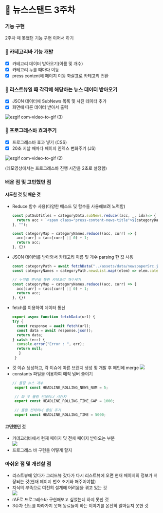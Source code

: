 # :file_folder: 뉴스스탠드 3주차
### 기능 구현
2주차 때 못했던 기능 구현 이어서 하기

### 📍 카테고리바 기능 개발
- [x] 카테고리 데이터 받아오기(이름 및 개수)
- [x] 카테고리 누를 때마다 이동
- [x] press content에 페이지 이동 화살표로 카테고리 전환

### 📍 리스트뷰일 때 각각에 해당하는 뉴스 데이터 받아오기
- [x] JSON 데이터에 SubNews 목록 및 사진 데이터 추가
- [x] 화면에 따른 데이터 받아서 출력

![ezgif com-video-to-gif (3)](https://github.com/meanz1/fe-newsstand/assets/62049151/4156c594-1495-4771-86e7-47566c03a5ab)


### 📍 프로그레스바 효과주기
- [x] 프로그레스바 효과 넣기 (CSS)
- [x] 20초 지날 때마다 페이지 인덱스 변화주기 (JS)

![ezgif com-video-to-gif (2)](https://github.com/meanz1/fe-newsstand/assets/62049151/5894c1f9-a0ba-4712-90ba-9c175c7e3613)

(데모영상에서는 프로그레스바 진행 시간을 2초로 설정함)


### 배운 점 및 고민했던 점   
#### 시도한 것 및 배운 것
- Reduce 함수 사용(다양한 메소드 및 함수들 사용해보려 노력함)
  ```javascript
  const putSubTitles = categoryData.subNews.reduce((acc, _, idx)=> {
    return acc + `<span class="press-content-news-title">${categoryData.subNews[idx]}</span>`
  }, "");
  ```
  ```javascript
  const categoryMap = categoryNames.reduce((acc, curr) => {
    acc[curr] = (acc[curr] || 0) + 1;
    return acc;
  }, {})
  ```
- JSON 데이터를 받아와서 카테고리 이름 및 개수 parsing 한 값 사용
  ```javascript
  const categoryPath = await fetchData("../assets/data/newspaperSrc.json");
  const categoryNames = categoryPath.newsList.map((elem) => elem.category);

  // 누적합 연산을 통한 카테고리 개수세기
  const categoryMap = categoryNames.reduce((acc, curr) => {
    acc[curr] = (acc[curr] || 0) + 1;
    return acc;
  }, {})
  ```
- fetch를 이용하여 데이터 통신
  ```javascript
  export async function fetchData(url) {
  try {
    const response = await fetch(url);
    const data = await response.json();
    return data;
  } catch (err) {
    console.error("Error : ", err);
    return null;
     }
   }
   ```
- 깃 이슈 생성하고, 각 이슈에 따른 브랜치 생성 및 개발 후 메인에 merge
  <a href='https://ifh.cc/v-p9ytJ6' target='_blank'><img src='https://ifh.cc/g/p9ytJ6.jpg' border='0'></a>
- constants 파일을 이용하여 매직 넘버 줄이기
  ```javascript
  // 롤링 뉴스 개수
   export const HEADLINE_ROLLING_NEWS_NUM = 5;
   
   // 좌 우 롤링 컨테이너 시간차
   export const HEADLINE_ROLLING_TIME_GAP = 1000;
   
   // 롤링 컨테이너 롤링 주기
   export const HEADLINE_ROLLING_TIME = 5000;
   ```


#### 고민했던 것
- 카테고리바에서 현재 페이지 및 전체 페이지 받아오는 부분  
  <a href='https://ifh.cc/v-FWolAd' target='_blank'><img src='https://ifh.cc/g/FWolAd.jpg' border='0'></a>
- 프로그레스 바 구현을 어떻게 할지


### 아쉬운 점 및 개선할 점
- 리스트뷰에 있다가 그리드뷰 갔다가 다시 리스트뷰에 오면 현재 페이지의 정보가 저장되는 것(현재 페이지 번호 초기화 해주어야함)
- 지식의 부족으로 여전히 설계에 어려움을 겪고 있는 것  
  <a href='https://ifh.cc/v-TfMW0v' target='_blank'><img src='https://ifh.cc/g/TfMW0v.jpg' border='0'></a>
- rAF로 프로그레스바 구현해보고 싶었는데 하지 못한 것
- 3주차 진도를 따라가지 못해 동료들이 하는 이야기를 온전히 알아듣지 못한 것

